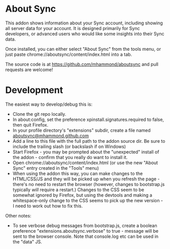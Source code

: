 # About Sync

This addon shows information about your Sync account, including showing all
server data for your account. It is designed primarily for Sync developers, or
advanced users who would like some insights into their Sync data.

Once installed, you can either select "About Sync" from the tools menu, or
just paste chrome://aboutsync/content/index.html into a tab.

The source code is at https://github.com/mhammond/aboutsync and pull requests
are welcome!

# Development

The easiest way to develop/debug this is:

* Clone the git repo locally.
* In about:config, set the preference xpinstall.signatures.required to false,
  then quit Firefox.
* In your profile directory's "extensions" subdir, create a file named
  aboutsync@mhammond.github.com
* Add a line to this file with the full path to the addon source dir.  Be sure
  to include the trailing slash (or backslash if on Windows)
* Start Firefox - you may be prompted about the "unexpected" install of the
  addon - confirm that you really do want to install it.
* Open chrome://aboutsync/content/index.html (or use the new "About Sync" entry
  created in the "Tools" menu)
* When using the addon this way, you can make changes to the HTML/CSS/JS and
  they will be picked up when you refresh the page - there's no need to
  restart the browser (however, changes to bootstrap.js typically *will*
  require a restart.) Changes to the CSS seem to be somewhat ignored by
  Firefox, but using the devtools and making a whitespace-only change to the
  CSS seems to pick up the new version - I need to work out how to fix this.

Other notes:
* To see verbose debug messages from bootstrap.js, create a boolean preference
  "extensions.aboutsync.verbose" to true - message will be sent to the browser
  console. Note that console.log etc can be used in the "data" JS.

